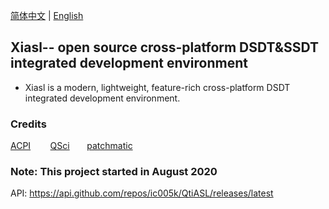 [简体中文](https://github.com/ic005k/QtiASL/blob/master/READMe-cn.md) | [English](https://github.com/ic005k/QtiASL/blob/master/README.md)

## Xiasl-- open source cross-platform DSDT&SSDT integrated development environment

* Xiasl is a modern, lightweight, feature-rich cross-platform DSDT integrated development environment.

### Credits

[ACPI](https://acpica.org/source)&nbsp; &nbsp; &nbsp; &nbsp; 
[QSci](https://riverbankcomputing.com/software/qscintilla/download) &nbsp; &nbsp; &nbsp; 
[patchmatic](https://github.com/RehabMan/OS-X-MaciASL-patchmatic)

### Note: This project started in August 2020
API: https://api.github.com/repos/ic005k/QtiASL/releases/latest
